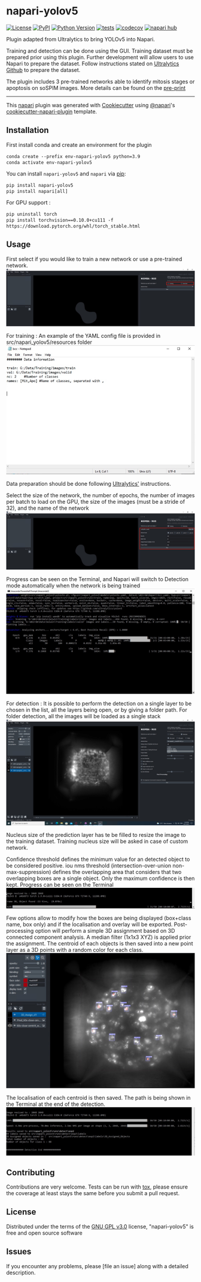 # napari-yolov5

[![License](https://img.shields.io/pypi/l/napari-yolov5.svg?color=green)](https://github.com/rdemets/napari-yolov5/raw/main/LICENSE)
[![PyPI](https://img.shields.io/pypi/v/napari-yolov5.svg?color=green)](https://pypi.org/project/napari-yolov5)
[![Python Version](https://img.shields.io/pypi/pyversions/napari-yolov5.svg?color=green)](https://python.org)
[![tests](https://github.com/rdemets/napari-yolov5/workflows/tests/badge.svg)](https://github.com/rdemets/napari-yolov5/actions)
[![codecov](https://codecov.io/gh/rdemets/napari-yolov5/branch/main/graph/badge.svg)](https://codecov.io/gh/rdemets/napari-yolov5)
[![napari hub](https://img.shields.io/endpoint?url=https://api.napari-hub.org/shields/napari-yolov5)](https://napari-hub.org/plugins/napari-yolov5)

Plugin adapted from Ultralytics to bring YOLOv5 into Napari. 

Training and detection can be done using the GUI. Training dataset must be prepared prior using this plugin. Further development will allow users to use Napari to prepare the dataset. Follow instructions stated on [Ultralytics Github](https://github.com/ultralytics/yolov5) to prepare the dataset.

The plugin includes 3 pre-trained networks able to identify mitosis stages or apoptosis on soSPIM images. More details can be found on the [pre-print](https://www.biorxiv.org/content/10.1101/2021.03.26.437121v1.full)

----------------------------------

This [napari] plugin was generated with [Cookiecutter] using [@napari]'s [cookiecutter-napari-plugin] template.

<!--
Don't miss the full getting started guide to set up your new package:
https://github.com/napari/cookiecutter-napari-plugin#getting-started

and review the napari docs for plugin developers:
https://napari.org/plugins/stable/index.html
-->

## Installation

First install conda and create an environment for the plugin
```
conda create --prefix env-napari-yolov5 python=3.9
conda activate env-napari-yolov5
```
You can install `napari-yolov5` and `napari` via [pip]:

    pip install napari-yolov5
    pip install napari[all]

For GPU support :
```
pip uninstall torch
pip install torchvision==0.10.0+cu111 -f https://download.pytorch.org/whl/torch_stable.html
```

## Usage

First select if you would like to train a new network or use a pre-trained network.
![alt text](https://github.com/rdemets/napari-yolov5/blob/main/src/napari_yolov5/resources/Readme/1.jpg?raw=true)


For training :
An example of the YAML config file is provided in src/napari_yolov5/resources folder
![alt text](https://github.com/rdemets/napari-yolov5/blob/main/src/napari_yolov5/resources/Readme/3.jpg?raw=true)

Data preparation should be done following [Ultralytics'](https://github.com/ultralytics/yolov5) instructions.

Select the size of the network, the number of epochs, the number of images per batch to load on the GPU, the size of the images (must be a stride of 32), and the name of the network
![alt text](https://github.com/rdemets/napari-yolov5/blob/main/src/napari_yolov5/resources/Readme/2.jpg?raw=true)

Progress can be seen on the Terminal, and Napari will switch to Detection mode automatically when the network is being trained
![alt text](https://github.com/rdemets/napari-yolov5/blob/main/src/napari_yolov5/resources/Readme/4.jpg?raw=true)


For detection :
It is possible to perform the detection on a single layer to be chosen in the list, all the layers being open, or by giving a folder path. For folder detection, all the images will be loaded as a single stack
![alt text](https://github.com/rdemets/napari-yolov5/blob/main/src/napari_yolov5/resources/Readme/5.jpg?raw=true)

Nucleus size of the prediction layer has te be filled to resize the image to the training dataset. Training nucleus size will be asked in case of custom network.

Confidence threshold defines the minimum value for an detected object to be considered positive. 
iou nms threshold (intersection-over-union non-max-suppression) defines the overlapping area that considers that two overlapping boxes are a single object. Only the maximum confidence is then kept.
Progress can be seen on the Terminal
![alt text](https://github.com/rdemets/napari-yolov5/blob/main/src/napari_yolov5/resources/Readme/6.jpg?raw=true)

Few options allow to modify how the boxes are being displayed (box+class name, box only) and if the localisation and overlay will be exported.
Post-processing option will perform a simple 3D assignment based on 3D connected component analysis. A median filter (1x1x3 XYZ) is applied prior the assignment. 
The centroid of each objects is then saved into a new point layer as a 3D points with a random color for each class. 
![alt text](https://github.com/rdemets/napari-yolov5/blob/main/src/napari_yolov5/resources/Readme/7.jpg?raw=true)

The localisation of each centroid is then saved. 
The path is being shown in the Terminal at the end of the detection.
![alt text](https://github.com/rdemets/napari-yolov5/blob/main/src/napari_yolov5/resources/Readme/8.jpg?raw=true)


## Contributing

Contributions are very welcome. Tests can be run with [tox], please ensure
the coverage at least stays the same before you submit a pull request.

## License

Distributed under the terms of the [GNU GPL v3.0] license,
"napari-yolov5" is free and open source software

## Issues

If you encounter any problems, please [file an issue] along with a detailed description.

[napari]: https://github.com/napari/napari
[Cookiecutter]: https://github.com/audreyr/cookiecutter
[@napari]: https://github.com/napari
[MIT]: http://opensource.org/licenses/MIT
[BSD-3]: http://opensource.org/licenses/BSD-3-Clause
[GNU GPL v3.0]: http://www.gnu.org/licenses/gpl-3.0.txt
[GNU LGPL v3.0]: http://www.gnu.org/licenses/lgpl-3.0.txt
[Apache Software License 2.0]: http://www.apache.org/licenses/LICENSE-2.0
[Mozilla Public License 2.0]: https://www.mozilla.org/media/MPL/2.0/index.txt
[cookiecutter-napari-plugin]: https://github.com/napari/cookiecutter-napari-plugin

[napari]: https://github.com/napari/napari
[tox]: https://tox.readthedocs.io/en/latest/
[pip]: https://pypi.org/project/pip/
[PyPI]: https://pypi.org/
